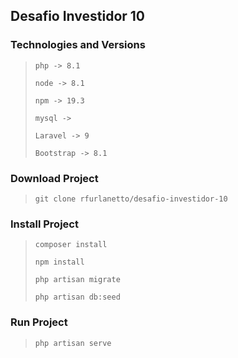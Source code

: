 ## Desafio Investidor 10

### Technologies and Versions
> `php -> 8.1`
> 
> `node -> 8.1`
> 
> `npm -> 19.3`
> 
> `mysql -> `
> 
> `Laravel -> 9`
> 
> `Bootstrap -> 8.1`

### Download Project
> `git clone rfurlanetto/desafio-investidor-10`

### Install Project
> `composer install`
>
> `npm install`
>
> `php artisan migrate`
>
> `php artisan db:seed`

### Run Project
> `php artisan serve`